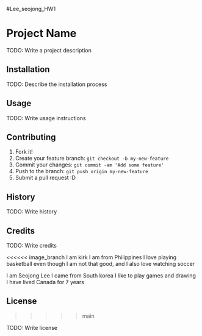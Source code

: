 #Lee_seojong_HW1

# Project Name

TODO: Write a project description

## Installation

TODO: Describe the installation process

## Usage

TODO: Write usage instructions

## Contributing

1. Fork it!
2. Create your feature branch: `git checkout -b my-new-feature`
3. Commit your changes: `git commit -am 'Add some feature'`
4. Push to the branch: `git push origin my-new-feature`
5. Submit a pull request :D

## History

TODO: Write history

## Credits

TODO: Write credits

<<<<<< image_branch
I am kirk
I am from Philippines
I love playing basketball even though I am not that good, and I also love watching soccer

I am Seojong Lee
I came from South korea
I like to play games and drawing
I have lived Canada for 7 years


## License
>>>>> main

TODO: Write license
